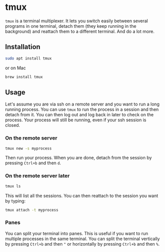 # tmux 

`tmux` is a terminal multiplexer. It lets you switch easily between several programs in one terminal, detach them (they keep running in the background) and reattach them to a different terminal. And do a lot more.

## Installation

```bash
sudo apt install tmux
```

or on Mac

```bash
brew install tmux
```

## Usage

Let's assume you are via ssh on a remote server and you want to run a long running process. You can use `tmux` to run the process in a session and then detach from it. You can then log out and log back in later to check on the process. Your process will still be running, even if your ssh session is closed.

### On the remote server

```bash
tmux new -s myprocess
```

Then run your process. When you are done, detach from the session by pressing `Ctrl+b` and then `d`.

### On the remote server later

```bash
tmux ls
```

This will list all the sessions. You can then reattach to the session you want by typing:

```bash
tmux attach -t myprocess
```

### Panes

You can split your terminal into panes. This is useful if you want to run multiple processes in the same terminal. You can split the terminal vertically by pressing `Ctrl+b` and then `"` or horizontally by pressing `Ctrl+b` and then `%`.